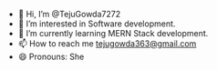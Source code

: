 - 👋 Hi, I’m @TejuGowda7272
- 👀 I’m interested in Software development.
- 🌱 I’m currently learning MERN Stack development.
- 📫 How to reach me tejugowda363@gmail.com 
- 😄 Pronouns: She
<!---
TejuGowda7272/TejuGowda7272 is a ✨ special ✨ repository because its `README.md` (this file) appears on your GitHub profile.
You can click the Preview link to take a look at your changes.
--->
